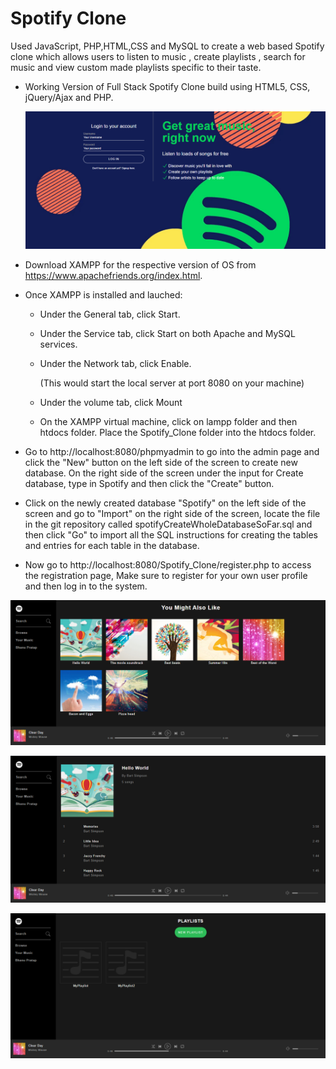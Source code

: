 # Spotify Clone
Used JavaScript, PHP,HTML,CSS and MySQL to create a web based Spotify clone which allows users to listen to music , create playlists , search for music and view custom made playlists specific to their taste.

- Working Version of Full Stack Spotify Clone build using HTML5, CSS, jQuery/Ajax and PHP.

  ![register](https://github.com/bhanupratap78/Spotify_Clone/blob/master/assets/demo/4.png)

- Download XAMPP for the respective version of OS from https://www.apachefriends.org/index.html.

- Once XAMPP is installed and lauched:

  - Under the General tab, click Start.

  - Under the Service tab, click Start on both Apache and MySQL services.

  - Under the Network tab, click Enable.

    (This would start the local server at port 8080 on your machine)

  - Under the volume tab, click Mount

  - On the XAMPP virtual machine, click on lampp folder and then htdocs folder. Place the Spotify_Clone   folder into the htdocs folder.

- Go to http://localhost:8080/phpmyadmin to go into the admin page and click the "New" button on the left  side of the screen to create new database. On the right side of the screen under the input for Create database, type in Spotify and then click the "Create" button.

- Click on the newly created database "Spotify" on the left side of the screen and go to "Import" on the right side of the screen, locate the file in the git repository called spotifyCreateWholeDatabaseSoFar.sql and then click "Go" to import all the SQL instructions for creating the tables and entries for each table in the database.

- Now go to http://localhost:8080/Spotify_Clone/register.php to access the registration page, Make sure to register for your own user profile and then log in to the system.

![spotify](https://github.com/bhanupratap78/Spotify_Clone/blob/master/assets/demo/1.png)

![spotify](https://github.com/bhanupratap78/Spotify_Clone/blob/master/assets/demo/2.png)

![spotify](https://github.com/bhanupratap78/Spotify_Clone/blob/master/assets/demo/3.png)
